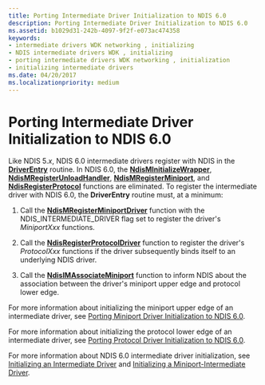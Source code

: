 ```yaml
---
title: Porting Intermediate Driver Initialization to NDIS 6.0
description: Porting Intermediate Driver Initialization to NDIS 6.0
ms.assetid: b1029d31-242b-4097-9f2f-e073ac474358
keywords:
- intermediate drivers WDK networking , initializing
- NDIS intermediate drivers WDK , initializing
- porting intermediate drivers WDK networking , initialization
- initializing intermediate drivers
ms.date: 04/20/2017
ms.localizationpriority: medium
---
```


# Porting Intermediate Driver Initialization to NDIS 6.0





Like NDIS 5.*x*, NDIS 6.0 intermediate drivers register with NDIS in the [**DriverEntry**](https://msdn.microsoft.com/library/windows/hardware/ff544113) routine. In NDIS 6.0, the [**NdisMInitializeWrapper**](https://msdn.microsoft.com/library/windows/hardware/ff553547), [**NdisMRegisterUnloadHandler**](https://msdn.microsoft.com/library/windows/hardware/ff553606), [**NdisMRegisterMiniport**](https://msdn.microsoft.com/library/windows/hardware/ff553602), and [**NdisRegisterProtocol**](https://msdn.microsoft.com/library/windows/hardware/ff554653) functions are eliminated. To register the intermediate driver with NDIS 6.0, the **DriverEntry** routine must, at a minimum:

1.  Call the [**NdisMRegisterMiniportDriver**](https://msdn.microsoft.com/library/windows/hardware/ff563654) function with the NDIS\_INTERMEDIATE\_DRIVER flag set to register the driver's *MiniportXxx* functions.

2.  Call the [**NdisRegisterProtocolDriver**](https://msdn.microsoft.com/library/windows/hardware/ff564520) function to register the driver's *ProtocolXxx* functions if the driver subsequently binds itself to an underlying NDIS driver.

3.  Call the [**NdisIMAssociateMiniport**](https://msdn.microsoft.com/library/windows/hardware/ff562717) function to inform NDIS about the association between the driver's miniport upper edge and protocol lower edge.

For more information about initializing the miniport upper edge of an intermediate driver, see [Porting Miniport Driver Initialization to NDIS 6.0](porting-miniport-driver-initialization-to-ndis-6-0.md).

For more information about initializing the protocol lower edge of an intermediate driver, see [Porting Protocol Driver Initialization to NDIS 6.0](porting-protocol-driver-initialization-to-ndis-6-0.md).

For more information about NDIS 6.0 intermediate driver initialization, see [Initializing an Intermediate Driver](initializing-an-intermediate-driver.md) and [Initializing a Miniport-Intermediate Driver](initializing-a-miniport-intermediate-driver.md).

 

 





